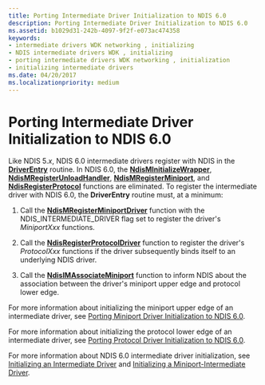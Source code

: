 ```yaml
---
title: Porting Intermediate Driver Initialization to NDIS 6.0
description: Porting Intermediate Driver Initialization to NDIS 6.0
ms.assetid: b1029d31-242b-4097-9f2f-e073ac474358
keywords:
- intermediate drivers WDK networking , initializing
- NDIS intermediate drivers WDK , initializing
- porting intermediate drivers WDK networking , initialization
- initializing intermediate drivers
ms.date: 04/20/2017
ms.localizationpriority: medium
---
```


# Porting Intermediate Driver Initialization to NDIS 6.0





Like NDIS 5.*x*, NDIS 6.0 intermediate drivers register with NDIS in the [**DriverEntry**](https://msdn.microsoft.com/library/windows/hardware/ff544113) routine. In NDIS 6.0, the [**NdisMInitializeWrapper**](https://msdn.microsoft.com/library/windows/hardware/ff553547), [**NdisMRegisterUnloadHandler**](https://msdn.microsoft.com/library/windows/hardware/ff553606), [**NdisMRegisterMiniport**](https://msdn.microsoft.com/library/windows/hardware/ff553602), and [**NdisRegisterProtocol**](https://msdn.microsoft.com/library/windows/hardware/ff554653) functions are eliminated. To register the intermediate driver with NDIS 6.0, the **DriverEntry** routine must, at a minimum:

1.  Call the [**NdisMRegisterMiniportDriver**](https://msdn.microsoft.com/library/windows/hardware/ff563654) function with the NDIS\_INTERMEDIATE\_DRIVER flag set to register the driver's *MiniportXxx* functions.

2.  Call the [**NdisRegisterProtocolDriver**](https://msdn.microsoft.com/library/windows/hardware/ff564520) function to register the driver's *ProtocolXxx* functions if the driver subsequently binds itself to an underlying NDIS driver.

3.  Call the [**NdisIMAssociateMiniport**](https://msdn.microsoft.com/library/windows/hardware/ff562717) function to inform NDIS about the association between the driver's miniport upper edge and protocol lower edge.

For more information about initializing the miniport upper edge of an intermediate driver, see [Porting Miniport Driver Initialization to NDIS 6.0](porting-miniport-driver-initialization-to-ndis-6-0.md).

For more information about initializing the protocol lower edge of an intermediate driver, see [Porting Protocol Driver Initialization to NDIS 6.0](porting-protocol-driver-initialization-to-ndis-6-0.md).

For more information about NDIS 6.0 intermediate driver initialization, see [Initializing an Intermediate Driver](initializing-an-intermediate-driver.md) and [Initializing a Miniport-Intermediate Driver](initializing-a-miniport-intermediate-driver.md).

 

 





